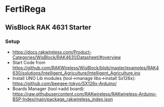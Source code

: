 # FertiRega
## WisBlock RAK 4631 Starter
### Setup
- https://docs.rakwireless.com/Product-Categories/WisBlock/RAK4631/Datasheet/#overview
- Start Code from https://github.com/RAKWireless/WisBlock/blob/master/examples/RAK4630/solutions/Intelligent_Agriculture/Intelligent_Agriculture.ino
- Install UNO Lib modules (tool->manage libs->install Sx126x): https://github.com/beegee-tokyo/SX126x-Arduino/
- Boards Manager (tool->add board): https://raw.githubusercontent.com/RAKwireless/RAKwireless-Arduino-BSP-Index/main/package_rakwireless_index.json 
